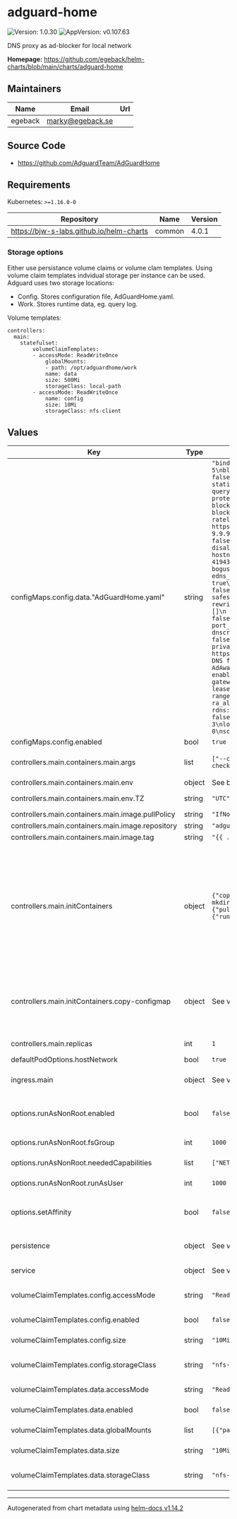 # adguard-home

![Version: 1.0.30](https://img.shields.io/badge/Version-1.0.30-informational?style=flat-square) ![AppVersion: v0.107.63](https://img.shields.io/badge/AppVersion-v0.107.63-informational?style=flat-square)

DNS proxy as ad-blocker for local network

**Homepage:** <https://github.com/egeback/helm-charts/blob/main/charts/adguard-home>

## Maintainers

| Name | Email | Url |
| ---- | ------ | --- |
| egeback | <marky@egeback.se> |  |

## Source Code

* <https://github.com/AdguardTeam/AdGuardHome>

## Requirements

Kubernetes: `>=1.16.0-0`

| Repository | Name | Version |
|------------|------|---------|
| https://bjw-s-labs.github.io/helm-charts | common | 4.0.1 |

### Storage options
Either use persistance volume claims or volume clam templates. Using volume claim templates indvidual storage per instance can be used. Adguard uses two storage locations:
* Config. Stores configuration file, AdGuardHome.yaml.
* Work. Stores runtime data, eg. query log.

Volume templates:
```
controllers:
  main:
    statefulset:
        volumeClaimTemplates:
        - accessMode: ReadWriteOnce
            globalMounts:
            - path: /opt/adguardhome/work
            name: data
            size: 500Mi
            storageClass: local-path
        - accessMode: ReadWriteOnce
            name: config
            size: 10Mi
            storageClass: nfs-client
```

## Values

| Key | Type | Default | Description |
|-----|------|---------|-------------|
| configMaps.config.data."AdGuardHome.yaml" | string | `"bind_host: 0.0.0.0\nbind_port: 3000\nbeta_bind_port: 0\nusers: []\nauth_attempts: 5\nblock_auth_min: 15\nhttp_proxy: \"\"\nlanguage: \"\"\ndebug_pprof: false\nweb_session_ttl: 720\ndns:\n  bind_hosts:\n  - 0.0.0.0\n  port: 53\n  statistics_interval: 1\n  querylog_enabled: true\n  querylog_file_enabled: true\n  querylog_interval: 2160h\n  querylog_size_memory: 1000\n  anonymize_client_ip: false\n  protection_enabled: true\n  blocking_mode: default\n  blocking_ipv4: \"\"\n  blocking_ipv6: \"\"\n  blocked_response_ttl: 10\n  parental_block_host: family-block.dns.adguard.com\n  safebrowsing_block_host: standard-block.dns.adguard.com\n  ratelimit: 20\n  ratelimit_whitelist: []\n  refuse_any: true\n  upstream_dns:\n  - https://dns10.quad9.net/dns-query\n  upstream_dns_file: \"\"\n  bootstrap_dns:\n  - 9.9.9.10\n  - 149.112.112.10\n  - 2620:fe::10\n  - 2620:fe::fe:10\n  all_servers: false\n  fastest_addr: false\n  fastest_timeout: 1s\n  allowed_clients: []\n  disallowed_clients: []\n  blocked_hosts:\n  - version.bind\n  - id.server\n  - hostname.bind\n  trusted_proxies:\n  - 127.0.0.0/8\n  - ::1/128\n  cache_size: 4194304\n  cache_ttl_min: 0\n  cache_ttl_max: 0\n  cache_optimistic: false\n  bogus_nxdomain: []\n  aaaa_disabled: false\n  enable_dnssec: false\n  edns_client_subnet: false\n  max_goroutines: 300\n  ipset: []\n  filtering_enabled: true\n  filters_update_interval: 24\n  parental_enabled: false\n  safesearch_enabled: false\n  safebrowsing_enabled: false\n  safebrowsing_cache_size: 1048576\n  safesearch_cache_size: 1048576\n  parental_cache_size: 1048576\n  cache_time: 30\n  rewrites: []\n  blocked_services: []\n  upstream_timeout: 10s\n  private_networks: []\n  use_private_ptr_resolvers: true\n  local_ptr_upstreams: []\ntls:\n  enabled: false\n  server_name: \"\"\n  force_https: false\n  port_https: 443\n  port_dns_over_tls: 853\n  port_dns_over_quic: 853\n  port_dnscrypt: 0\n  dnscrypt_config_file: \"\"\n  allow_unencrypted_doh: false\n  strict_sni_check: false\n  certificate_chain: \"\"\n  private_key: \"\"\n  certificate_path: \"\"\n  private_key_path: \"\"\nfilters:\n- enabled: true\n  url: https://adguardteam.github.io/AdGuardSDNSFilter/Filters/filter.txt\n  name: AdGuard DNS filter\n  id: 1\n- enabled: false\n  url: https://adaway.org/hosts.txt\n  name: AdAway Default Blocklist\n  id: 2\nwhitelist_filters: []\nuser_rules: []\ndhcp:\n  enabled: false\n  interface_name: \"\"\n  local_domain_name: lan\n  dhcpv4:\n    gateway_ip: \"\"\n    subnet_mask: \"\"\n    range_start: \"\"\n    range_end: \"\"\n    lease_duration: 86400\n    icmp_timeout_msec: 1000\n    options: []\n  dhcpv6:\n    range_start: \"\"\n    lease_duration: 86400\n    ra_slaac_only: false\n    ra_allow_slaac: false\nclients:\n  runtime_sources:\n    whois: true\n    arp: true\n    rdns: true\n    dhcp: true\n    hosts: true\n  persistent: []\nlog_compress: false\nlog_localtime: false\nlog_max_backups: 0\nlog_max_size: 100\nlog_max_age: 3\nlog_file: \"\"\nverbose: false\nos:\n  group: \"\"\n  user: \"\"\n  rlimit_nofile: 0\nschema_version: 14"` |  |
| configMaps.config.enabled | bool | `true` | Enable default config |
| controllers.main.containers.main.args | list | `["--config","/config/AdGuardHome.yaml","--work-dir","/opt/adguardhome/work","--no-check-update"]` | arguments passed to the adguard-home command line. |
| controllers.main.containers.main.env | object | See below | environment variables. |
| controllers.main.containers.main.env.TZ | string | `"UTC"` | Set the container timezone |
| controllers.main.containers.main.image.pullPolicy | string | `"IfNotPresent"` | image pull policy |
| controllers.main.containers.main.image.repository | string | `"adguard/adguardhome"` | image repository |
| controllers.main.containers.main.image.tag | string | `"{{ .Chart.AppVersion }}"` |  |
| controllers.main.initContainers | object | `{"copy-configmap":{"command":["sh","-c","if [ ! -f /config/AdGuardHome.yaml ]; then\n  mkdir -p /config\n  cp /tmp/AdGuardHome.yaml /config/AdGuardHome.yaml\nfi\n"],"image":{"pullPolicy":"IfNotPresent","repository":"busybox","tag":"1.37.0"},"securityContext":{"runAsUser":0}}}` | Uncomment to run as non root and to run in a non privileged namespace, defaultContainerOptions:    securityContext:     allowPrivilegeEscalation: false     privileged: false     readOnlyRootFilesystem: false     runAsNonRoot: true     runAsUser: 1000     capabilities:       add:         - NET_BIND_SERVICE       drop:         - ALL |
| controllers.main.initContainers.copy-configmap | object | See values.yaml | Configures an initContainer that copies the configmap to the AdGuardHome conf directory It does NOT overwrite when the file already exists. |
| controllers.main.replicas | int | `1` | Number of pods to load balance between |
| defaultPodOptions.hostNetwork | bool | `true` |  |
| ingress.main | object | See values.yaml | Enable and configure ingress settings for the chart under this key. |
| options.runAsNonRoot.enabled | bool | `false` | enable non root mode that can be executed in a non privileged namespace |
| options.runAsNonRoot.fsGroup | int | `1000` | filesystem group for non root mode |
| options.runAsNonRoot.neededCapabilities | list | `["NET_BIND_SERVICE"]` | capabilties for the application |
| options.runAsNonRoot.runAsUser | int | `1000` | user id for non root mode |
| options.setAffinity | bool | `false` | configure affinity to enable pods to be spread out over multiple hosts |
| persistence | object | See values.yaml | Configure persistence settings for the chart under this key. |
| service | object | See values.yaml | Configures service settings for the chart. |
| volumeClaimTemplates.config.accessMode | string | `"ReadWriteOnce"` | Set accessMode for config volumeClaimTemplate |
| volumeClaimTemplates.config.enabled | bool | `false` | Enable config volumeClaimTemplate |
| volumeClaimTemplates.config.size | string | `"10Mi"` | Set size for config volumeClaimTemplate |
| volumeClaimTemplates.config.storageClass | string | `"nfs-client"` | Set storageClass for config volumeClaimTemplate |
| volumeClaimTemplates.data.accessMode | string | `"ReadWriteOnce"` | Set accessMode for data volumeClaimTemplate |
| volumeClaimTemplates.data.enabled | bool | `false` | Enable data volumeClaimTemplate |
| volumeClaimTemplates.data.globalMounts | list | `[{"path":"/opt/adguardhome/work"}]` | Set mount path for data volumeClaim |
| volumeClaimTemplates.data.size | string | `"10Mi"` | Set size for data volumeClaimTemplate |
| volumeClaimTemplates.data.storageClass | string | `"nfs-client"` | Set storageClass for data volumeClaimTemplate |

----------------------------------------------
Autogenerated from chart metadata using [helm-docs v1.14.2](https://github.com/norwoodj/helm-docs/releases/v1.14.2)